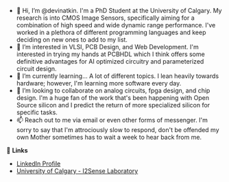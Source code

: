 - 👋 Hi, I’m @devinatkin. I'm a PhD Student at the University of Calgary. My research is into CMOS Image Sensors, specifically aiming for a combination of high speed and wide dynamic range performance. I've worked in a plethora of different programming languages and keep deciding on new ones to add to my list.
- 👀 I’m interested in VLSI, PCB Design, and Web Development. I'm interested in trying my hands at PCBHDL which I think offers some definitive advantages for AI optimized circuitry and parameterized circuit design. 
- 🌱 I’m currently learning... A lot of different topics. I lean heavily towards hardware; however, I'm learning more software every day. 
- 💞️ I’m looking to collaborate on analog circuits, fpga design, and chip design. I'm a huge fan of the work that's been happening with Open Source silicon and I predict the return of more specialized silicon for specific tasks. 
- 📫 Reach out to me via email or even other forms of messenger. I'm sorry to say that I'm attrociously slow to respond, don't be offended my own Mother sometimes has to wait a week to hear back from me.

🔗 **Links**
- [LinkedIn Profile](https://www.linkedin.com/in/devinatkin)
- [University of Calgary - I2Sense Laboratory](https://i2sense.ucalgary.ca/)
